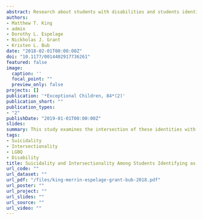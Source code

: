 ```yaml
---
abstract: Research about students with disabilities and students identifying as LGBQ (lesbian, gay, bisexual, or questioning) reveals that both populations report more suicidality and peer victimization and less school connectedness than do their peers. No study has previously examined the intersection of these identities with regard to peer victimization, school connectedness, and suicidality. Using a sample of 11,364 high school students, we examined the relationships among these identities, peer victimization, and school connectedness with suicidal ideation. Compared with their peers without either identity, students identifying with one of these identities reported higher levels of suicidal ideation. School connectedness and peer victimization each moderated the association between identity and suicidal ideation. In addition, students who were victimized more than their peers and who identified both with a disability and as LGBQ (n = 250) reported the highest levels of suicidal ideation. School-based victimization and suicide prevention programs should consider students’ multiple identities.
authors:
- Matthew T. King
- admin
- Dorothy L. Espelage
- Nickholas J. Grant
- Kristen L. Bub
date: "2018-02-01T00:00:00Z"
doi: "10.1177/0014402917736261"
featured: false
image:
  caption: ''
  focal_point: ""
  preview_only: false
projects: []
publication: '*Exceptional Children, 84*(2)'
publication_short: ""
publication_types:
- "2"
publishDate: "2019-01-01T00:00:00Z"
slides: 
summary: This study examines the intersection of these identities with regard to peer victimization, school connectedness, and suicidality.
tags:
- Suicidality
- Intersectionality
- LGBQ
- Disability
title: Suicidality and Intersectionality Among Students Identifying as Nonheterosexual and With a Disability
url_code: ""
url_dataset: ""
url_pdf: "/files/king-merrin-espelage-grant-bub-2018.pdf"
url_poster: ""
url_project: ""
url_slides: ""
url_source: ""
url_video: ""
---
```

